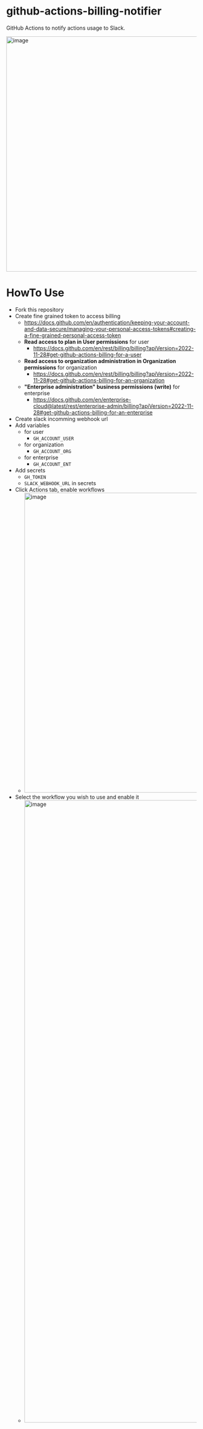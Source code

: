 # github-actions-billing-notifier

GitHub Actions to notify actions usage to Slack.

<img width="622" alt="image" src="https://github.com/yorifuji/billing-actions-monitor/assets/583917/3b10d688-7539-432b-b731-0c906e75798a">

# HowTo Use

- Fork this repository
- Create fine grained token to access billing
  - https://docs.github.com/en/authentication/keeping-your-account-and-data-secure/managing-your-personal-access-tokens#creating-a-fine-grained-personal-access-token
  - **Read access to plan in User permissions** for user
    - https://docs.github.com/en/rest/billing/billing?apiVersion=2022-11-28#get-github-actions-billing-for-a-user
  - **Read access to organization administration in Organization permissions** for organization
    - https://docs.github.com/en/rest/billing/billing?apiVersion=2022-11-28#get-github-actions-billing-for-an-organization
  - **"Enterprise administration" business permissions (write)** for enterprise
    - https://docs.github.com/en/enterprise-cloud@latest/rest/enterprise-admin/billing?apiVersion=2022-11-28#get-github-actions-billing-for-an-enterprise
- Create slack incomming webhook url
- Add variables
  - for user
    - `GH_ACCOUNT_USER`
  - for organization
    - `GH_ACCOUNT_ORG`
  - for enterprise
    - `GH_ACCOUNT_ENT`
- Add secrets
  - `GH_TOKEN`
  - `SLACK_WEBHOOK_URL` in secrets
- Click Actions tab, enable workflows
  - <img width="793" alt="image" src="https://github.com/yorifuji/github-actions-billing-notifier/assets/583917/07df77c2-cafb-4821-ac2e-11f0280f37aa">
- Select the workflow you wish to use and enable it
  - <img width="1646" alt="image" src="https://github.com/yorifuji/github-actions-billing-notifier/assets/583917/19a4bb8b-93d7-4aa6-b12b-6bf7df8ba874">
